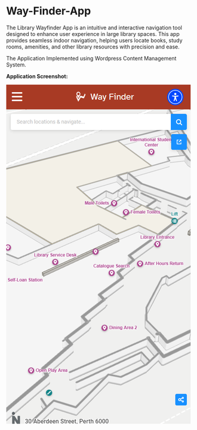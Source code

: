 # Way-Finder-App

The Library Wayfinder App is an intuitive and interactive navigation tool designed to enhance user experience in large library spaces. This app provides seamless indoor navigation, helping users locate books, study rooms, amenities, and other library resources with precision and ease.

The Application Implemented using Wordpress Content Management System.


**Application Screenshot:**

![app screenshot](screenshot.png)